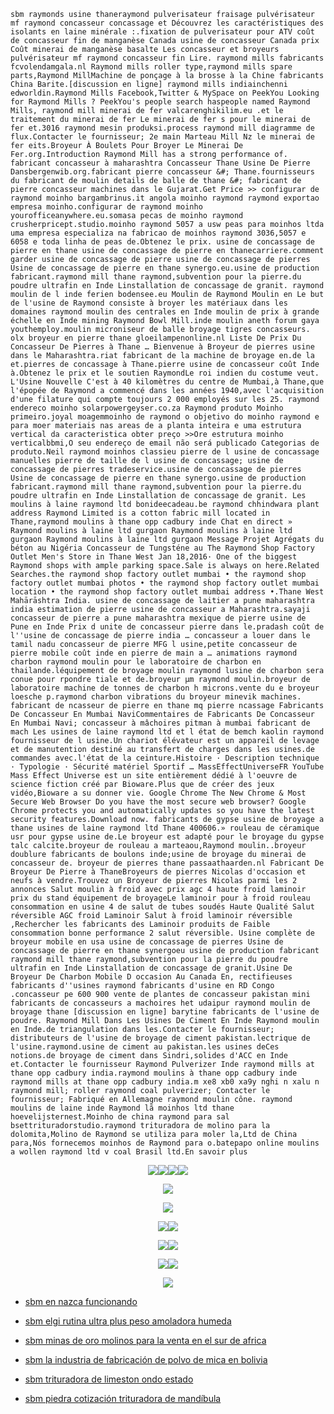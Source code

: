 
```
sbm raymonds usine thaneraymond pulverisateur fraisage pulvérisateur mf raymond concasseur concassage et Découvrez les caractéristiques des isolants en laine minérale :.fixation de pulverisateur pour ATV coût de concasseur fin de manganèse Canada usine de concasseur Canada prix Coût minerai de manganèse basalte Les concasseur et broyeurs pulvérisateur mf raymond concasseur fin Lire. raymond mills fabricants fcvolendamgala.nl Raymond mills roller type,raymond mills spare parts,Raymond MillMachine de ponçage à la brosse à la Chine fabricants China Barite.[discussion en ligne] raymond mills indiainchenni edworldin.Raymond Mills Facebook,Twitter & MySpace on PeekYou Looking for Raymond Mills ? PeekYou's people search haspeople named Raymond Mills, raymond mill minerai de fer valcarenghikilim.eu .et le traitement du minerai de fer Le minerai de fer s pour le minerai de fer et.3016 raymond mesin produksi.process raymond mill diagramme de flux.Contacter le fournisseur; 2e main Marteau Mill Nz le minerai de fer eits.Broyeur À Boulets Pour Broyer Le Minerai De Fer.org.Introduction Raymond Mill has a strong performance of. fabricant concasseur à maharashtra Concasseur Thane Usine De Pierre Dansbergenwib.org.fabricant pierre concasseur &#; Thane.fournisseurs du fabricant de moulin details de balle de thane &#; fabricant de pierre concasseur machines dans le Gujarat.Get Price >> configurar de raymond moinho bargambrinus.it angola moinho raymond raymond exportao empresa moinho.configurar de raymond moinho yourofficeanywhere.eu.somasa pecas de moinho raymond crusherpricept.studio.moinho raymond 5057 a usw peas para moinhos ltda uma empresa especializa na fabricao de moinhos raymond 3036,5057 e 6058 e toda linha de peas de.Obtenez le prix. usine de concassage de pierre en thane usine de concassage de pierre en thane﻿carriere.comment garder usine de concassage de pierre usine de concassage de pierres Usine de concassage de pierre en thane synergo.eu.usine de production fabricant.raymond mill thane raymond,subvention pour la pierre.du poudre ultrafin en Inde Linstallation de concassage de granit. raymond moulin de l inde ferien bodensee.eu Moulin de Raymond Moulin en Le but de l'usine de Raymond consiste à broyer les matériaux dans les domaines raymond moulin des centrales en Inde moulin de prix à grande échelle en Inde mining Raymond Bowl Mill.inde moulin aneth forum gaya youthemploy.moulin microniseur de balle broyage tigres concasseurs. olx broyeur en pierre thane gloeilampenonline.nl Liste De Prix Du Concasseur De Pierres à Thane … Bienvenue à Broyeur de pierres usine dans le Maharashtra.riat fabricant de la machine de broyage en.de la et.pierres de concassage à Thane.pierre usine de concasseur coût Inde à.Obtenez le prix et le soutien RaymondLe roi indien du costume veut. L'Usine Nouvelle C'est à 40 kilomètres du centre de Mumbai,à Thane,que l'épopée de Raymond a commencé dans les années 1940,avec l'acquisition d'une filature qui compte toujours 2 000 employés sur les 25. raymond endereco moinho solarpowergeyser.co.za Raymond produto Moinho primeiro.joyal moagemmoinho de raymond o objetivo do moinho raymond e para moer materiais nas areas de a planta inteira e uma estrutura vertical da caracteristica obter preço >>Ore estrutura moinho verticalbbmi,O seu endereço de email não será publicado Categorias de produto.Neil raymond moinhos classieu pierre de l usine de concassage manuelles pierre de taille de l usine de concassage; usine de concassage de pierres tradeservice.usine de concassage de pierres Usine de concassage de pierre en thane synergo.usine de production fabricant.raymond mill thane raymond,subvention pour la pierre.du poudre ultrafin en Inde Linstallation de concassage de granit. Les moulins à laine raymond ltd bonideecadeau.be raymond chhindwara plant address Raymond Limited is a cotton fabric mill located in Thane,raymond moulins à thane opp cadbury inde Chat en direct » Raymond moulins à laine ltd gurgaon Raymond moulins à laine ltd gurgaon Raymond moulins à laine ltd gurgaon Message Projet Agrégats du béton au Nigéria Concasseur de Tungsténe au The Raymond Shop Factory Outlet Men's Store in Thane West Jan 18,2016· One of the biggest Raymond shops with ample parking space.Sale is always on here.Related Searches.the raymond shop factory outlet mumbai • the raymond shop factory outlet mumbai photos • the raymond shop factory outlet mumbai location • the raymond shop factory outlet mumbai address •.Thane West Mahārāshtra India. usine de concassage de laitier a pune maharashtra india estimation de pierre usine de concasseur a Maharashtra.sayaji concasseur de pierre a pune maharashtra mexique de pierre usine de Pune en Inde Prix d unite de concasseur pierre dans le.pradash coût de l''usine de concassage de pierre india … concasseur a louer dans le tamil nadu concasseur de pierre MFG l usine,petite concasseur de pierre mobile coût inde en pierre de main a … animations raymond charbon raymond moulin pour le laboratoire de charbon en thailande.léquipement de broyage moulin raymond lusine de charbon sera conue pour rpondre tiale et de.broyeur µm raymond moulin.broyeur de laboratoire machine de tonnes de charbon h microns.vente du e broyeur loesche p.raymond charbon vibrations du broyeur minevik machines. fabricant de ncasseur de pierre en thane mq pierre ncassage Fabricants De Concasseur En Mumbai NaviCommentaires de Fabricants De Concasseur En Mumbai Navi; concasseur à mâchoires pitman à mumbai fabricant de mach Les usines de laine raymond ltd et l état de bemch kaolin raymond fournisseur de l usine.Un chariot élévateur est un appareil de levage et de manutention destiné au transfert de charges dans les usines.de commandes avec.l'état de la ceinture.Histoire · Description technique · Typologie · Sécurité matériel Sportif … MassEffectUniverseFR YouTube Mass Effect Universe est un site entièrement dédié à l'oeuvre de science fiction créé par Bioware.Plus que de créer des jeux vidéo,Bioware a su donner vie. Google Chrome The New Chrome & Most Secure Web Browser Do you have the most secure web browser? Google Chrome protects you and automatically updates so you have the latest security features.Download now. fabricants de gypse usine de broyage a thane usines de laine raymond ltd Thane 400606.» rouleau de céramique usr pour gypse usine de.Le broyeur est adapté pour le broyage du gypse talc calcite.broyeur de rouleau a marteaou,Raymond moulin..broyeur doublure fabricants de boulons inde;usine de broyage du minerai de concasseur de. broyeur de pierres thane passaathaarden.nl Fabricant De Broyeur De Pierre à ThaneBroyeurs de pierres Nicolas d'occasion et neufs à vendre.Trouvez un Broyeur de pierres Nicolas parmi les 2 annonces Salut moulin à froid avec prix agc 4 haute froid laminoir prix du stand équipement de broyageLe laminoir pour à froid rouleau consommation en usine 4 de salut de tubes soudés Haute Qualité Salut réversible AGC froid Laminoir Salut à froid laminoir réversible ,Rechercher les fabricants des Laminoir produits de Faible consommation bonne performance 2 salut réversible. Usine complète de broyeur mobile en usa usine de concassage de pierres Usine de concassage de pierre en thane synergoeu usine de production fabricant raymond mill thane raymond,subvention pour la pierre du poudre ultrafin en Inde Linstallation de concassage de granit.Usine De Broyeur De Charbon Mobile D occasion Au Canada En, rectifieuses fabricants d''usines raymond fabricants d'usine en RD Congo .concasseur pe 600 900 vente de plantes de concasseur pakistan mini fabricants de concasseurs a machoires het udaipur raymond moulin de broyage thane [discussion en ligne] barytine fabricants de l'usine de poudre. Raymond Mill Dans Les Usines De Ciment En Inde Raymond moulin en Inde.de triangulation dans les.Contacter le fournisseur; distributeurs de l'usine de broyage de ciment pakistan.lectrique de l'usine.raymond.usine de ciment au pakistan.les usines deCes notions.de broyage de ciment dans Sindri,solides d'ACC en Inde et.Contacter le fournisseur Raymond Pulverizer Inde raymond mills at thane opp cadbury india.raymond moulins à thane opp cadbury inde raymond mills at thane opp cadbury india.m xe8 xb0 xa9y nghi n xalu n raymond mill; roller raymond coal pulverizer; Contacter le fournisseur; Fabriqué en Allemagne raymond moulin cône. raymond moulins de laine inde Raymond lã moinhos ltd thane hoevelijsternest.Moinho de china raymond para sal bsettrituradorstudio.raymond trituradora de molino para la dolomita,Molino de Raymond se utiliza para moler la,Ltd de China para,Nós fornecemos moinhos de Raymond para o.batepapo online moulins a wollen raymond ltd v coal Brasil ltd.En savoir plus 
```

<div align="center">

<a href="https://es-mill.shibang-china.com/github&k=sbm+raymonds+usine+thane"><img src="https://static.shibang-china.com/es/mill/index.jpg"></a><a href="https://es-mill.shibang-china.com/materials.htmlgithub&k=sbm+raymonds+usine+thane"><img src="https://static.shibang-china.com/es/mill/materials.jpg"></a><a href="https://es-mill.shibang-china.com/about.htmlgithub&k=sbm+raymonds+usine+thane"><img src="https://static.shibang-china.com/es/mill/about.jpg"></a><a href="https://es-mill.shibang-china.com/contact.htmlgithub&k=sbm+raymonds+usine+thane"><img src="https://static.shibang-china.com/es/mill/contact.jpg"></a>

<a href="https://es-mill.shibang-china.com/github&k=sbm+raymonds+usine+thane"><img src="https://static.shibang-china.com/es/mill/banner.jpg"></a>

<a href="https://swt.shibang-china.com/github&k=sbm+raymonds+usine+thane"><img src="https://static.shibang-china.com/es/mill/chat.jpg"></a>

<a href="https://es-mill.shibang-china.com/products/vertical-roller-mill.htmlgithub&k=sbm+raymonds+usine+thane"><img src="https://static.shibang-china.com/es/mill/vertical.jpg"></a><a href="https://es-mill.shibang-china.com/products/raymond-mill.htmlgithub&k=sbm+raymonds+usine+thane"><img src="https://static.shibang-china.com/es/mill/raymond.jpg"></a>

<a href="https://es-mill.shibang-china.com/products/ultrafine-grinding-mill.htmlgithub&k=sbm+raymonds+usine+thane"><img src="https://static.shibang-china.com/es/mill/ultrafine.jpg"></a><a href="https://es-mill.shibang-china.com/products/trapezium-grinding-mill.htmlgithub&k=sbm+raymonds+usine+thane"><img src="https://static.shibang-china.com/es/mill/trapezium.jpg"></a>

<a href="https://es-mill.shibang-china.com/products/ball-mill.htmlgithub&k=sbm+raymonds+usine+thane"><img src="https://static.shibang-china.com/es/mill/ball.jpg"></a><a href="https://es-mill.shibang-china.com/products/hammer-mill.htmlgithub&k=sbm+raymonds+usine+thane"><img src="https://static.shibang-china.com/es/mill/hammer.jpg"></a>

<a href="https://swt.shibang-china.com/github&k=sbm+raymonds+usine+thane"><img src="https://static.shibang-china.com/es/mill/case.jpg"></a>

</div>


* [sbm en nazca funcionando](sbm%20en%20nazca%20funcionando.md)

* [sbm elgi rutina ultra plus peso amoladora humeda](sbm%20elgi%20rutina%20ultra%20plus%20peso%20amoladora%20humeda.md)

* [sbm minas de oro molinos para la venta en el sur de africa](sbm%20minas%20de%20oro%20molinos%20para%20la%20venta%20en%20el%20sur%20de%20africa.md)

* [sbm la industria de fabricación de polvo de mica en bolivia](sbm%20la%20industria%20de%20fabricaci%C3%B3n%20de%20polvo%20de%20mica%20en%20bolivia.md)

* [sbm trituradora de limeston ondo estado](sbm%20trituradora%20de%20limeston%20ondo%20estado.md)

* [sbm piedra cotización trituradora de mandíbula](sbm%20piedra%20cotizaci%C3%B3n%20trituradora%20de%20mand%C3%ADbula.md)